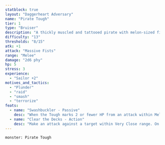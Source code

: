 ```yaml
---
statblock: true
layout: "Daggerheart Adversary"
name: "Pirate Tough"
tier: 1
type: "Bruiser"
description: "A thickly muscled and tattooed pirate with melon-sized fists."
difficulty: "13"
thresholds: "8/15"
atk: +1
attack: "Massive Fists"
range: "Melee"
damage: "2d6 phy"
hp: 5
stress: 3
experience:
  - "Sailor +2"
motives_and_tactics:
  - "Plunder"
  - "raid"
  - "smash"
  - "terrorize"
feats:
  - name: "Swashbuckler - Passive"
    desc: "When the Tough marks 2 or fewer HP from an attack within Melee range, the attacker must mark a Stress."
  - name: "Clear the Decks - Action"
    desc: "Make an attack against a target within Very Close range. On a success, mark a Stress to move into Melee range of the target, dealing 3d4 physical damage and knocking the target back to Close range."
---
```


```statblock
monster: Pirate Tough
```